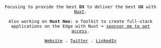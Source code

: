 <p align="center">
  <samp>
    Focusing to provide the best <strong title="Developer Experience">DX</strong> to deliver the best <strong title="User Experience">UX</strong> with <a href="https://nuxt.com">Nuxt</a>.<br/><br>
    Also working on <strong>Nuxt Neo</strong>: a Toolkit to create full-stack applications on the Edge with Nuxt ➡️ <a href="https://github.com/sponsors/Atinux/sponsorships?sponsor=Atinux&tier_id=313515">sponsor me to get access</a>.<br><br>
    <a href="https://atinux.com">Website</a> .
    <a href="https://twitter.com/Atinux">Twitter</a> .
    <a href="https://linkedin.com/in/atinux/">LinkedIn</a>
  </samp>
</p>

